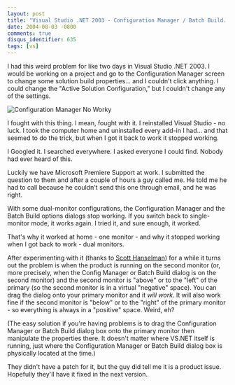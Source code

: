 ```yaml
---
layout: post
title: "Visual Studio .NET 2003 - Configuration Manager / Batch Build... Read Only?"
date: 2004-08-03 -0800
comments: true
disqus_identifier: 635
tags: [vs]
---
```

I had this weird problem for like two days in Visual Studio .NET 2003. I
would be working on a project and go to the Configuration Manager screen
to change some solution build properties... and I couldn't click
anything. I could change the "Active Solution Configuration," but I
couldn't change any of the settings.
 
 ![Configuration Manager No
Worky](https://hyqi8g.blu.livefilestore.com/y2p1h0xZw_kpz4aPQEylCuesZRc4v1fo-_ljRtPF6C9neNOhGxPwiHDTQvAqC0RkMWTb9VjdLvQq4yX9zRx_PFEuMGtIKGiWKygdmoXc_QdqMU/20040803configmgr.gif?psid=1)
 
 I fought with this thing. I mean, fought with it. I reinstalled Visual
Studio - no luck. I took the computer home and uninstalled every add-in
I had... and that seemed to do the trick, but when I got it back to work
it stopped working.
 
 I Googled it. I searched everywhere. I asked everyone I could find.
Nobody had ever heard of this.
 
 Luckily we have Microsoft Premiere Support at work. I submitted the
question to them and after a couple of hours a guy called me. He told me
he had to call because he couldn't send this one through email, and he
was right.
 
 With some dual-monitor configurations, the Configuration Manager and
the Batch Build options dialogs stop working. If you switch back to
single-monitor mode, it works again. I tried it, and sure enough, it
worked.
 
 That's why it worked at home - one monitor - and why it stopped working
when I got back to work - dual monitors.
 
 After experimenting with it (thanks to [Scott
Hanselman](http://www.computerzen.com)) for a while it turns out the
problem is when the product is running on the second monitor (or, more
precisely, when the Config Manager or Batch Build dialog is on the
second monitor) and the second monitor is "above" or to the "left" of
the primary (so the second monitor is in a virtual "negative" space).
You can drag the dialog onto your primary monitor and it *will work*. It
will also work fine if the second monitor is "below" or to the "right"
of the primary monitor - so everything is always in a "positive" space.
Weird, eh?
 
 (The easy solution if you're having problems is to drag the
Configuration Manager or Batch Build dialog box onto the primary monitor
then manipulate the properties there. It doesn't matter where VS.NET
itself is running, just where the Configuration Manager or Batch Build
dialog box is physically located at the time.)
 
 They didn't have a patch for it, but the guy did tell me it is a
product issue. Hopefully they'll have it fixed in the next version.
